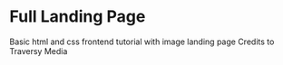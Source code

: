 # Full Landing Page
Basic html and css frontend tutorial with image landing page
Credits to Traversy Media
